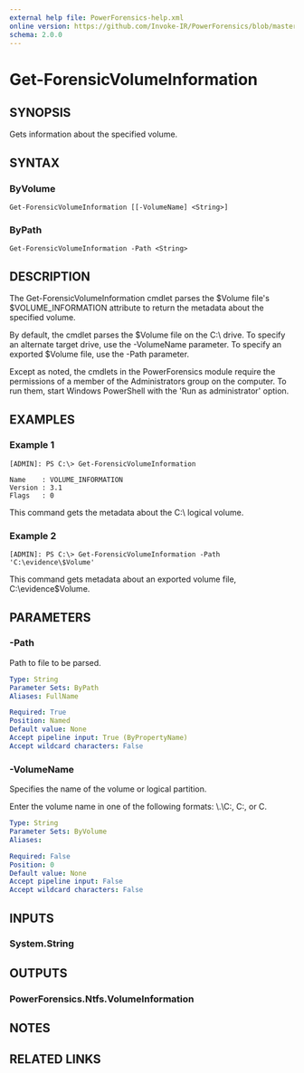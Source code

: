 ```yaml
---
external help file: PowerForensics-help.xml
online version: https://github.com/Invoke-IR/PowerForensics/blob/master/Modules/PowerForensics/docs/Get-ForensicVolumeInformation.md
schema: 2.0.0
---
```


# Get-ForensicVolumeInformation

## SYNOPSIS
Gets information about the specified volume.

## SYNTAX

### ByVolume
```
Get-ForensicVolumeInformation [[-VolumeName] <String>]
```

### ByPath
```
Get-ForensicVolumeInformation -Path <String>
```

## DESCRIPTION
The Get-ForensicVolumeInformation cmdlet parses the $Volume file&apos;s $VOLUME_INFORMATION attribute to return the metadata about the specified volume.

By default, the cmdlet parses the $Volume file on the C:\ drive. To specify an alternate target drive, use the -VolumeName parameter. To specify an exported $Volume file, use the -Path parameter.

Except as noted, the cmdlets in the PowerForensics module require the permissions of a member of the Administrators group on the computer. To run them, start Windows PowerShell with the 'Run as administrator' option.

## EXAMPLES

### Example 1
```
[ADMIN]: PS C:\> Get-ForensicVolumeInformation

Name    : VOLUME_INFORMATION
Version : 3.1
Flags   : 0
```

This command gets the metadata about the C:\ logical volume.

### Example 2
```
[ADMIN]: PS C:\> Get-ForensicVolumeInformation -Path 'C:\evidence\$Volume'
```

This command gets metadata about an exported volume file, C:\evidence\$Volume.

## PARAMETERS

### -Path
Path to file to be parsed.

```yaml
Type: String
Parameter Sets: ByPath
Aliases: FullName

Required: True
Position: Named
Default value: None
Accept pipeline input: True (ByPropertyName)
Accept wildcard characters: False
```

### -VolumeName
Specifies the name of the volume or logical partition.

Enter the volume name in one of the following formats: \\.\C:, C:, or C.

```yaml
Type: String
Parameter Sets: ByVolume
Aliases: 

Required: False
Position: 0
Default value: None
Accept pipeline input: False
Accept wildcard characters: False
```

## INPUTS

### System.String


## OUTPUTS

### PowerForensics.Ntfs.VolumeInformation

## NOTES

## RELATED LINKS

